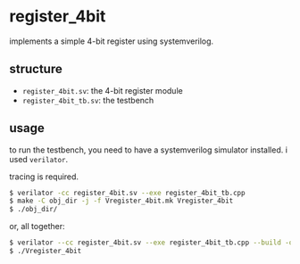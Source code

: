 # register_4bit

implements a simple 4-bit register using systemverilog.

## structure

- `register_4bit.sv`: the 4-bit register module
- `register_4bit_tb.sv`: the testbench

## usage

to run the testbench, you need to have a systemverilog simulator installed. i
used `verilator`.

tracing is required.

```bash
$ verilator -cc register_4bit.sv --exe register_4bit_tb.cpp
$ make -C obj_dir -j -f Vregister_4bit.mk Vregister_4bit
$ ./obj_dir/
```

or, all together:

```bash
$ verilator --cc register_4bit.sv --exe register_4bit_tb.cpp --build -o Vregister_4bit --timing --top-module register_4bit --trace
$ ./Vregister_4bit
```
